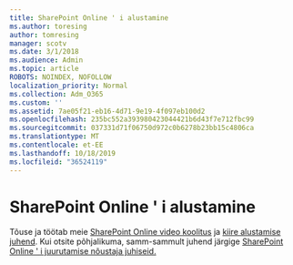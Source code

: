 ```yaml
---
title: SharePoint Online ' i alustamine
ms.author: toresing
author: tomresing
manager: scotv
ms.date: 3/1/2018
ms.audience: Admin
ms.topic: article
ROBOTS: NOINDEX, NOFOLLOW
localization_priority: Normal
ms.collection: Adm_O365
ms.custom: ''
ms.assetid: 7ae05f21-eb16-4d71-9e19-4f097eb100d2
ms.openlocfilehash: 235bc552a393980423044421b6d43f7e712fbc99
ms.sourcegitcommit: 037331d71f06750d972c0b6278b23bb15c4806ca
ms.translationtype: MT
ms.contentlocale: et-EE
ms.lasthandoff: 10/18/2019
ms.locfileid: "36524119"
---
```

# <a name="get-started-with-sharepoint-online"></a>SharePoint Online ' i alustamine

Tõuse ja töötab meie [SharePoint Online video koolitus](https://go.microsoft.com/fwlink/?linkid=866438) ja [kiire alustamise juhend](https://go.microsoft.com/fwlink/?linkid=866437). Kui otsite põhjalikuma, samm-sammult juhend järgige [SharePoint Online ' i juurutamise nõustaja juhiseid.](https://portal.office.com/onboarding/sharepointonline#/)
  

